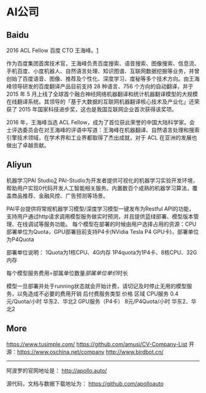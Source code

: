 # AI公司


## Baidu

2016 ACL Fellow 百度 CTO 王海峰。[1]

作为百度集团首席技术官，王海峰负责百度搜索、语音搜索、图像搜索、信息流、手机百度、小度机器人、自然语言处理、知识图谱、互联网数据挖掘等业务，并曾创始了百度语音、图像、推荐及个性化、深度学习、度秘等多个技术方向。由王海峰领导研发的百度翻译产品目前支持 28 种语言、756 个方向的自动翻译，并于 2015 年 5 月上线了全球首个融合神经网络机器翻译和统计机器翻译模型的大规模在线翻译系统。其领导的「基于大数据的互联网机器翻译核心技术及产业化」还荣获了 2015 年国家科技进步奖，这也是我国互联网企业首次获得该奖项。

2016 年，王海峰当选 ACL Fellow，成为了首位获此荣誉的中国大陆科学家。会士评选委员会在对王海峰的评语中写道：王海峰在机器翻译、自然语言处理和搜索引擎技术领域，在学术界和工业界都取得了杰出成就，对于 ACL 在亚洲的发展也做出了卓越贡献。

## Aliyun

机器学习PAI Studio[2][3]
PAI-Studio为开发者提供可视化的机器学习实验开发环境，帮助用户实现0代码开发人工智能相关服务。内置数百个成熟的机器学习算法，覆盖商品推荐、金融风控、广告预测等场景。


PAI平台提供将常规机器学习模型/深度学习模型一键发布为Restful API的功能，支持用户通过http请求调用模型服务做实时预测，并且提供蓝绿部署、模型版本管理、在线调试等服务功能。 每个模型在部署的时候由用户选择占用的资源：CPU部署单位为Quota，GPU部署目前支持P4卡(NVidia Tesla P4 GPU卡)，部署单位为P4Quota

部署单位说明：
1Quota为1核CPU、4G内存
1P4quota为1P4卡、8核CPU、32G内存

每个模型服务费用=部属单位数量*部属单位单价*时长

模型一旦部署并处于running状态就会开始计费，请切记及时停止无用的模型服务，以免造成不必要的费用开销
后付费服务类型	价格	区域
CPU服务	0.4元/Quota/小时	华东2、华北2
GPU服务（P4卡）	8元/P4Quota/小时	华东2、华北2

## More

https://www.tusimple.com/
https://github.com/amusi/CV-Company-List
开源：https://www.oschina.net/company
http://www.birdbot.cn/

---

阿波罗的官网地址是：
http://apollo.auto/

源代码，文档与数据下载地址为：
https://github.com/apolloauto

[1]: https://www.jiqizhixin.com/articles/2019-11-28-4
[2]: https://www.aliyun.com/price/product?spm=5176.14094290.1334604.2112pai.14f373dbeRCF6U#/pai/detail
[3]: https://www.aliyun.com/product/bigdata/product/learn
